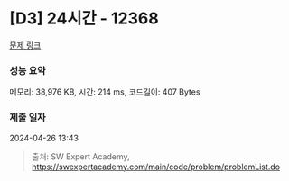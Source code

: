 # [D3] 24시간 - 12368 

[문제 링크](https://swexpertacademy.com/main/code/problem/problemDetail.do?contestProbId=AXsEBlLqedsDFARX) 

### 성능 요약

메모리: 38,976 KB, 시간: 214 ms, 코드길이: 407 Bytes

### 제출 일자

2024-04-26 13:43



> 출처: SW Expert Academy, https://swexpertacademy.com/main/code/problem/problemList.do
